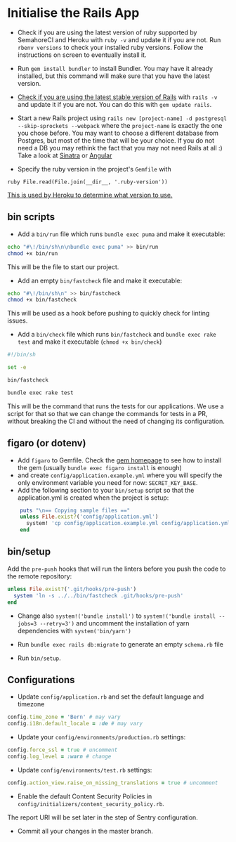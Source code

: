 # Initialise the Rails App

* Check if you are using the latest version of ruby supported by SemahoreCI and Heroku with `ruby -v` and update it if you are not.
Run `rbenv versions` to check your installed ruby versions.
Follow the instructions on screen to eventually install it.

* Run `gem install bundler` to install Bundler.
You may have it already installed, but this command will make sure that you have the latest version.

* [Check if you are using the latest stable version of Rails](http://rubyonrails.org/) with `rails -v` and update it if you are not.
You can do this with `gem update rails`.

* Start a new Rails project using `rails new [project-name] -d postgresql --skip-sprockets --webpack` where the `project-name` is exactly the one you chose before.
You may want to choose a different database from Postgres, but most of the time that will be your choice.
If you do not need a DB you may rethink the fact that you may not need Rails at all :) Take a look at [Sinatra](http://www.sinatrarb.com/) or [Angular](https://angular.io/)

* Specify the ruby version in the project's `Gemfile` with

```ruby File.read(File.join(__dir__, '.ruby-version'))```

[This is used by Heroku to determine what version to use.](https://devcenter.heroku.com/articles/ruby-versions)

## bin scripts

* Add a `bin/run` file which runs `bundle exec puma` and make it executable:

```sh
echo "#\!/bin/sh\n\nbundle exec puma" >> bin/run
chmod +x bin/run
```

This will be the file to start our project.

* Add an empty `bin/fastcheck` file and make it executable:

```sh
echo "#\!/bin/sh\n" >> bin/fastcheck
chmod +x bin/fastcheck
```

This will be used as a hook before pushing to quickly check for linting issues.

* Add a `bin/check` file which runs `bin/fastcheck` and `bundle exec rake test` and make it executable (`chmod +x bin/check`)

```sh
#!/bin/sh

set -e

bin/fastcheck

bundle exec rake test
```

This will be the command that runs the tests for our applications.
We use a script for that so that we can change the commands for tests in a PR, without breaking the CI and without the need of changing its configuration.

## figaro (or dotenv)

* Add `figaro` to Gemfile. Check the [gem homepage](https://github.com/laserlemon/figaro) to see how to install the gem
(usually `bundle exec figaro install` is enough)
* and create `config/application.example.yml` where you will specify the only environment variable you need for now:
  `SECRET_KEY_BASE`.
* Add the following section to your `bin/setup` script so that the application.yml is created when the project is setup:

```ruby
    puts "\n== Copying sample files =="
    unless File.exist?('config/application.yml')
      system! 'cp config/application.example.yml config/application.yml'
    end
```

## bin/setup

Add the `pre-push` hooks that will run the linters before you push the code to the remote repository:

```ruby
unless File.exist?('.git/hooks/pre-push')
  system 'ln -s ../../bin/fastcheck .git/hooks/pre-push'
end
```

* Change also  `system!('bundle install')` to `system!('bundle install --jobs=3 --retry=3')`
and uncomment the installation of yarn dependencies with `system('bin/yarn')`

* Run `bundle exec rails db:migrate` to generate an empty `schema.rb` file
* Run `bin/setup`.

## Configurations

* Update `config/application.rb` and set the default language and timezone

```ruby
config.time_zone = 'Bern' # may vary
config.i18n.default_locale = :de # may vary
```

* Update your `config/environments/production.rb` settings:

```ruby
config.force_ssl = true # uncomment
config.log_level = :warn # change
```

* Update `config/environments/test.rb` settings:

```ruby
config.action_view.raise_on_missing_translations = true # uncomment
```

* Enable the default Content Security Policies in `config/initializers/content_security_policy.rb`.

The report URI will be set later in the step of Sentry configuration.

* Commit all your changes in the master branch.
